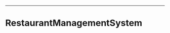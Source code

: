 ------------------------------------------------------------------------------------------
# RestaurantManagementSystem
